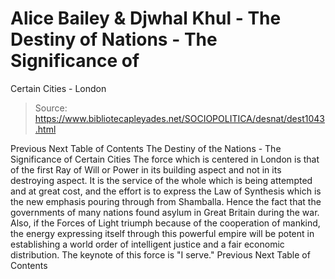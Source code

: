 # Alice Bailey & Djwhal Khul - The Destiny of Nations - The Significance of
Certain Cities - London

> Source: https://www.bibliotecapleyades.net/SOCIOPOLITICA/desnat/dest1043.html

Previous
Next
Table of Contents
The Destiny of the Nations - The Significance of Certain Cities
The force which is centered in
London
is that of the first Ray of Will or Power in its building aspect and not in its destroying aspect. It is the service of the whole which is being attempted and at great cost, and the effort is to express the Law of Synthesis which is the new emphasis pouring through from Shamballa. Hence the fact that the governments of many nations found asylum in Great Britain during the war. Also,
if
the Forces of Light triumph because of the cooperation of mankind, the energy expressing itself through this powerful empire will be potent in establishing a world order of intelligent justice and a fair economic distribution. The keynote of this force is "I serve."
Previous
Next
Table of Contents

